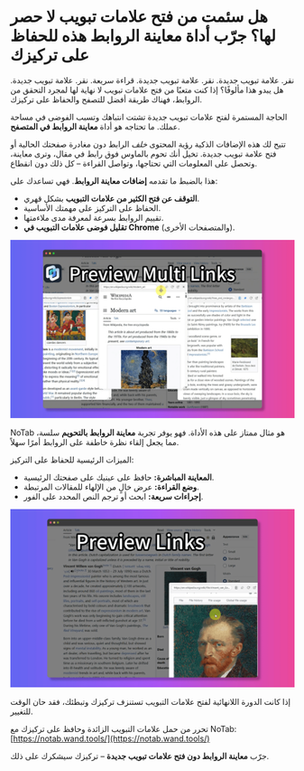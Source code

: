 # هل سئمت من فتح علامات تبويب لا حصر لها؟ جرّب أداة معاينة الروابط هذه للحفاظ على تركيزك

نقر. علامة تبويب جديدة. نقر. علامة تبويب جديدة. قراءة سريعة. نقر. علامة تبويب جديدة. هل يبدو هذا مألوفًا؟ إذا كنت متعبًا من فتح علامات تبويب لا نهاية لها لمجرد التحقق من الروابط، فهناك طريقة أفضل للتصفح والحفاظ على تركيزك.

الحاجة المستمرة لفتح علامات تبويب جديدة تشتت انتباهك وتسبب الفوضى في مساحة عملك. ما تحتاجه هو أداة **معاينة الروابط في المتصفح**.

تتيح لك هذه الإضافات الذكية رؤية المحتوى *خلف* الرابط دون مغادرة صفحتك الحالية أو فتح علامة تبويب جديدة. تخيل أنك تحوم بالماوس فوق رابط في مقال، وترى معاينة، وتحصل على المعلومات التي تحتاجها، وتواصل القراءة – كل ذلك دون انقطاع.

هذا بالضبط ما تقدمه **إضافات معاينة الروابط**. فهي تساعدك على:

*   **التوقف عن فتح الكثير من علامات التبويب** بشكل قهري.
*   الحفاظ على التركيز على مهمتك الأساسية.
*   تقييم الروابط بسرعة لمعرفة مدى ملاءمتها.
*   **تقليل فوضى علامات التبويب في Chrome** (والمتصفحات الأخرى).

![معاينة الرابط دون فتح علامة تبويب](../images/notab1.png)

NoTab هو مثال ممتاز على هذه الأداة. فهو يوفر تجربة **معاينة الروابط بالتحويم** سلسة، مما يجعل إلقاء نظرة خاطفة على الروابط أمرًا سهلاً.

الميزات الرئيسية للحفاظ على التركيز:

*   **المعاينة المباشرة:** حافظ على عينيك على صفحتك الرئيسية.
*   **وضع القراءة:** عرض خالٍ من الإلهاء للمقالات المرتبطة.
*   **إجراءات سريعة:** ابحث أو ترجم النص المحدد على الفور.

![ميزات NoTab لتعزيز التركيز](../images/notab2.png)

إذا كانت الدورة اللانهائية لفتح علامات التبويب تستنزف تركيزك وتبطئك، فقد حان الوقت للتغيير.

تحرر من حمل علامات التبويب الزائدة وحافظ على تركيزك مع NoTab: [https://notab.wand.tools/](https://notab.wand.tools/)

جرّب **معاينة الروابط دون فتح علامات تبويب جديدة** – تركيزك سيشكرك على ذلك.
